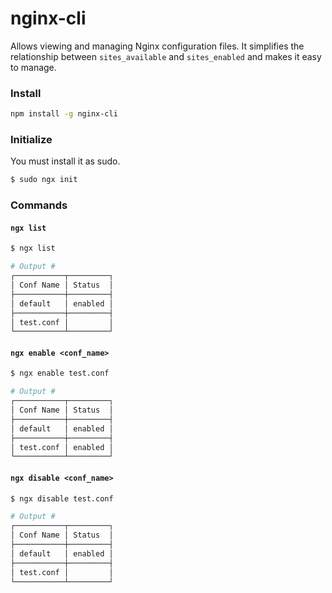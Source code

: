 # nginx-cli

Allows viewing and managing Nginx configuration files. It simplifies the relationship between `sites_available` and `sites_enabled` and makes it easy to manage.

### Install
```sh
npm install -g nginx-cli
```


### Initialize
You must install it as sudo.

```sh
$ sudo ngx init
```

### Commands

#### `ngx list`
```sh
$ ngx list

# Output #
┌───────────┬─────────┐
│ Conf Name │ Status  │
├───────────┼─────────┤
│ default   │ enabled │
├───────────┼─────────┤
│ test.conf │         │
└───────────┴─────────┘
```

#### `ngx enable <conf_name>`
```sh
$ ngx enable test.conf

# Output #
┌───────────┬─────────┐
│ Conf Name │ Status  │
├───────────┼─────────┤
│ default   │ enabled │
├───────────┼─────────┤
│ test.conf │ enabled │
└───────────┴─────────┘
```

#### `ngx disable <conf_name>`
```sh
$ ngx disable test.conf

# Output #
┌───────────┬─────────┐
│ Conf Name │ Status  │
├───────────┼─────────┤
│ default   │ enabled │
├───────────┼─────────┤
│ test.conf │         │
└───────────┴─────────┘
```